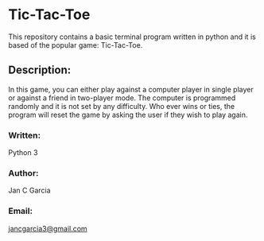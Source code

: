 # Tic-Tac-Toe
This repository contains a basic terminal program written in python and it is based of the popular game: Tic-Tac-Toe. 

## Description:

In this game, you can either play against a computer player in single player or against a friend in two-player mode. The computer is programmed randomly and it is not set by any difficulty. Who ever wins or ties, the program will reset the game by asking the user if they wish to play again. 


### Written: 
Python 3

### Author: 
Jan C Garcia

### Email: 
jancgarcia3@gmail.com
